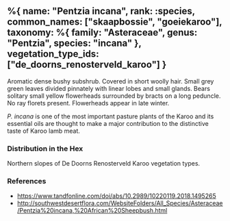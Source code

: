 %{
    name: "Pentzia incana",
    rank: :species,
    common_names: ["skaapbossie", "goeiekaroo"],
    taxonomy: %{
        family: "Asteraceae",
        genus: "Pentzia",
        species: "incana"
    },
    vegetation_type_ids: ["de_doorns_renosterveld_karoo"]
}
---

Aromatic dense bushy subshrub. Covered in short woolly hair. Small grey green leaves divided pinnately with linear lobes and small glands. Bears solitary small yellow flowerheads surrounded by bracts on a long peduncle. No ray florets present. Flowerheads appear in late winter.

<!-- read more -->

*P. incana* is one of the most important pasture plants of the Karoo and its essential oils are thought to make a major contribution to the distinctive taste of Karoo lamb meat.

### Distribution in the Hex

Northern slopes of De Doorns Renosterveld Karoo vegetation types.

### References

* https://www.tandfonline.com/doi/abs/10.2989/10220119.2018.1495265
* http://southwestdesertflora.com/WebsiteFolders/All_Species/Asteraceae/Pentzia%20incana,%20African%20Sheepbush.html